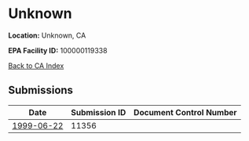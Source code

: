 # Unknown

**Location:** Unknown, CA

**EPA Facility ID:** 100000119338

[Back to CA Index](../../index.md)

## Submissions

| Date | Submission ID | Document Control Number |
|------|--------------|-------------------------|
| [1999-06-22](submissions/11356.md) | 11356 |  |
